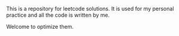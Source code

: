 This is a repository for leetcode solutions. It is used for my personal practice and all the code is written by me.

 Welcome to optimize them.